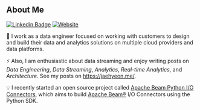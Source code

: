 ## About Me

[![Linkedin Badge](https://img.shields.io/badge/-LinkedIn-blue?style=flat&logo=Linkedin&logoColor=white&link=https://www.linkedin.com/in/jaehyeon-kim-76b93429/)](https://www.linkedin.com/in/jaehyeon-kim-76b93429/)
[![Website](https://img.shields.io/website?url=https%3A%2F%2Fjaehyeon.me)](https://jaehyeon.me)

🔭 I work as a data engineer focused on working with customers to design and build their data and analytics solutions on multiple cloud providers and data platforms. 

⚡ Also, I am enthusiastic about data streaming and enjoy writing posts on *Data Engineering*, *Data Streaming*, *Analytics*, *Real-time Analytics*, and *Architecture*. See my posts on https://jaehyeon.me/. 

💡 I recently started an open source project called [Apache Beam Python I/O Connectors](https://github.com/beam-pyio), which aims to build [Apache Beam®](https://beam.apache.org/) I/O Connectors using the Python SDK.

<!--
**jaehyeon-kim/jaehyeon-kim** is a ✨ _special_ ✨ repository because its `README.md` (this file) appears on your GitHub profile.

Here are some ideas to get you started:

- 🔭 I’m currently working on ...
- 🌱 I’m currently learning ...
- 👯 I’m looking to collaborate on ...
- 🤔 I’m looking for help with ...
- 💬 Ask me about ...
- 📫 How to reach me: ...
- 😄 Pronouns: ...
- ⚡ Fun fact: ...
-->
